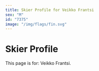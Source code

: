 ```yaml
---
title: Skier Profile for Veikko Frantsi
sex: "M"
id: "7375"
image: "/img/flags/fin.svg" 
---
```


# Skier Profile

This page is for: Veikko Frantsi.
    